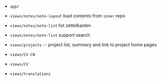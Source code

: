 - `app/`

- `views/notes/note-layout` load contents from `inner` repo

- `views/notes/note-list` list zettelkasten
- `views/notes/note-list` support search

- `views/projects` -- project list, summary and link to project home pages

- `views/CV-CN`
- `views/CV`

- `views/translations`
